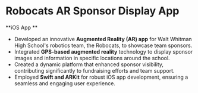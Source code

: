 # Robocats AR Sponsor Display App

**iOS App **

- Developed an innovative **Augmented Reality (AR) app** for Walt Whitman High School's robotics team, the Robocats, to showcase team sponsors.
- Integrated **GPS-based augmented reality** technology to display sponsor images and information in specific locations around the school.
- Created a dynamic platform that enhanced sponsor visibility, contributing significantly to fundraising efforts and team support.
- Employed **Swift and ARKit** for robust iOS app development, ensuring a seamless and engaging user experience.
